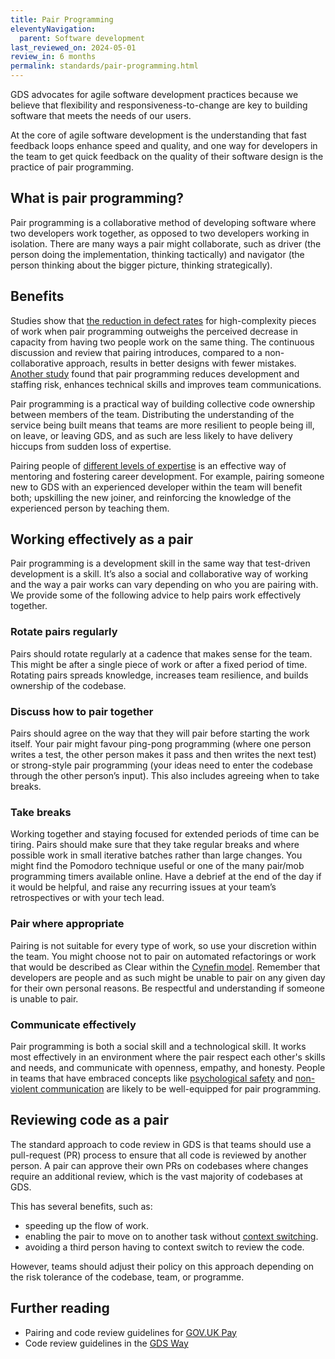 ```yaml
---
title: Pair Programming
eleventyNavigation:
  parent: Software development
last_reviewed_on: 2024-05-01
review_in: 6 months
permalink: standards/pair-programming.html
---
```


GDS advocates for agile software development practices because we believe that flexibility and responsiveness-to-change are key to building software that meets the needs of our users.

At the core of agile software development is the understanding that fast feedback loops enhance speed and quality, and one way for developers in the team to get quick feedback on the quality of their software design is the practice of pair programming.

## What is pair programming?

Pair programming is a collaborative method of developing software where two developers work together, as opposed to two developers working in isolation. 
There are many ways a pair might collaborate, such as driver (the person doing the implementation, thinking tactically) and navigator (the person thinking about the bigger picture, thinking strategically).

## Benefits

Studies show that [the reduction in defect rates](https://www.sciencedirect.com/science/article/abs/pii/S0950584909000123) for high-complexity pieces of work when pair programming outweighs the perceived decrease in capacity from having two people work on the same thing.
The continuous discussion and review that pairing introduces, compared to a non-collaborative approach, results in better designs with fewer mistakes.
[Another study](https://collaboration.csc.ncsu.edu/laurie/Papers/XPSardinia.PDF) found that pair programming reduces development and staffing risk, enhances technical skills and improves team communications.

Pair programming is a practical way of building collective code ownership between members of the team.
Distributing the understanding of the service being built means that teams are more resilient to people being ill, on leave, or leaving GDS, and as such are less likely to have delivery hiccups from sudden loss of expertise.

Pairing people of [different levels of expertise](https://www.youtube.com/watch?v=lvs7VEsQzKY&t=317s) is an effective way of mentoring and fostering career development.
For example, pairing someone new to GDS with an experienced developer within the team will benefit both; upskilling the new joiner, and reinforcing the knowledge of the experienced person by teaching them.

## Working effectively as a pair

Pair programming is a development skill in the same way that test-driven development is a skill.
It’s also a social and collaborative way of working and the way a pair works can vary depending on who you are pairing with.
We provide some of the following advice to help pairs work effectively together.

### Rotate pairs regularly
Pairs should rotate regularly at a cadence that makes sense for the team.
This might be after a single piece of work or after a fixed period of time.
Rotating pairs spreads knowledge, increases team resilience, and builds ownership of the codebase.

### Discuss how to pair together
Pairs should agree on the way that they will pair before starting the work itself.
Your pair might favour ping-pong programming (where one person writes a test, the other person makes it pass and then writes the next test) or strong-style pair programming (your ideas need to enter the codebase through the other person’s input).
This also includes agreeing when to take breaks.

### Take breaks
Working together and staying focused for extended periods of time can be tiring.
Pairs should make sure that they take regular breaks and where possible work in small iterative batches rather than large changes.
You might find the Pomodoro technique useful or one of the many pair/mob programming timers available online.
Have a debrief at the end of the day if it would be helpful, and raise any recurring issues at your team’s retrospectives or with your tech lead.

### Pair where appropriate
Pairing is not suitable for every type of work, so use your discretion within the team.
You might choose not to pair on automated refactorings or work that would be described as Clear within the [Cynefin model](https://en.wikipedia.org/wiki/Cynefin_framework).
Remember that developers are people and as such might be unable to pair on any given day for their own personal reasons. Be respectful and understanding if someone is unable to pair.

### Communicate effectively
Pair programming is both a social skill and a technological skill.
It works most effectively in an environment where the pair respect each other's skills and needs, and communicate with openness, empathy, and honesty.
People in teams that have embraced concepts like [psychological safety](https://en.wikipedia.org/wiki/Psychological_safety) and [non-violent communication](https://www.cnvc.org/) are likely to be well-equipped for pair programming.

## Reviewing code as a pair

The standard approach to code review in GDS is that teams should use a pull-request (PR) process to ensure that all code is reviewed by another person.
A pair can approve their own PRs on codebases where changes require an additional review, which is the vast majority of codebases at GDS.

This has several benefits, such as:

- speeding up the flow of work.
- enabling the pair to move on to another task without [context switching](https://blog.ninlabs.com/2013/01/programmer-interrupted/).
- avoiding a third person having to context switch to review the code.

However, teams should adjust their policy on this approach depending on the risk tolerance of the codebase, team, or programme.

## Further reading

- Pairing and code review guidelines for [GOV.UK Pay](https://manual.payments.service.gov.uk/manual/development-processes/pairing-principles.html)
- Code review guidelines in the [GDS Way](https://gds-way.digital.cabinet-office.gov.uk/standards/pull-requests.html#reviewing-a-request)